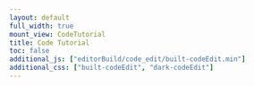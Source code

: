 ```yaml
---
layout: default
full_width: true
mount_view: CodeTutorial
title: Code Tutorial
toc: false
additional_js: ["editorBuild/code_edit/built-codeEdit.min"]
additional_css: ["built-codeEdit", "dark-codeEdit"]
---
```

 <div id="code-tutorial-container"></div>

